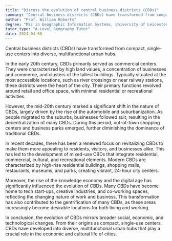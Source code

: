 ```yaml
---
title: "Discuss the evolution of central business districts (CBDs)"
summary: "Central business districts (CBDs) have transformed from compact, single-use areas into diverse, multifunctional urban hubs, reflecting changes in urban development and economic activities."
author: "Prof. William Roberts"
degree: "MSc in Geographic Information Systems, University of Leicester"
tutor_type: "A-Level Geography Tutor"
date: 2024-04-08
---
```


Central business districts (CBDs) have transformed from compact, single-use centers into diverse, multifunctional urban hubs.

In the early 20th century, CBDs primarily served as commercial centers. They were characterized by high land values, a concentration of businesses and commerce, and clusters of the tallest buildings. Typically situated at the most accessible locations, such as river crossings or near railway stations, these districts were the heart of the city. Their primary functions revolved around retail and office space, with minimal residential or recreational activities.

However, the mid-20th century marked a significant shift in the nature of CBDs, largely driven by the rise of the automobile and suburbanization. As people migrated to the suburbs, businesses followed suit, resulting in the decentralization of many CBDs. During this period, out-of-town shopping centers and business parks emerged, further diminishing the dominance of traditional CBDs.

In recent decades, there has been a renewed focus on revitalizing CBDs to make them more appealing to residents, visitors, and businesses alike. This has led to the development of mixed-use CBDs that integrate residential, commercial, cultural, and recreational elements. Modern CBDs are characterized by high-rise residential buildings, shopping malls, restaurants, museums, and parks, creating vibrant, 24-hour city centers.

Moreover, the rise of the knowledge economy and the digital age has significantly influenced the evolution of CBDs. Many CBDs have become home to tech start-ups, creative industries, and co-working spaces, reflecting the changing nature of work and business. This transformation has also contributed to the gentrification of many CBDs, as these areas increasingly become desirable locations for both living and working.

In conclusion, the evolution of CBDs mirrors broader social, economic, and technological changes. From their origins as compact, single-use centers, CBDs have developed into diverse, multifunctional urban hubs that play a crucial role in the economic and cultural life of cities.
    